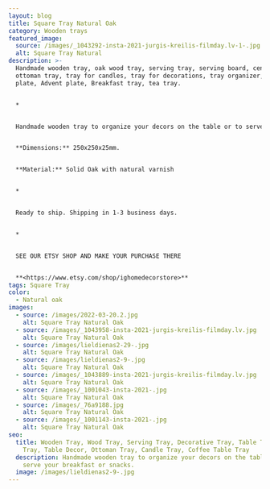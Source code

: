 ```yaml
---
layout: blog
title: Square Tray Natural Oak
category: Wooden trays
featured_image:
  source: /images/_1043292-insta-2021-jurgis-kreilis-filmday.lv-1-.jpg
  alt: Square Tray Natural
description: >-
  Handmade wooden tray, oak wood tray, serving tray, serving board, centerpiece,
  ottoman tray, tray for candles, tray for decorations, tray organizer, Candle
  plate, Advent plate, Breakfast tray, tea tray.


  *


  Handmade wooden tray to organize your decors on the table or to serve your breakfast or snacks.


  **Dimensions:** 250x250x25mm.


  **Material:** Solid Oak with natural varnish


  *


  Ready to ship. Shipping in 1-3 business days.


  *


  SEE OUR ETSY SHOP AND MAKE YOUR PURCHASE THERE


  **<https://www.etsy.com/shop/ighomedecorstore>**
tags: Square Tray
color:
  - Natural oak
images:
  - source: /images/2022-03-20.2.jpg
    alt: Square Tray Natural Oak
  - source: /images/_1043958-insta-2021-jurgis-kreilis-filmday.lv.jpg
    alt: Square Tray Natural Oak
  - source: /images/lieldienas2-29-.jpg
    alt: Square Tray Natural Oak
  - source: /images/lieldienas2-9-.jpg
    alt: Square Tray Natural Oak
  - source: /images/_1043889-insta-2021-jurgis-kreilis-filmday.lv.jpg
    alt: Square Tray Natural Oak
  - source: /images/_1001043-insta-2021-.jpg
    alt: Square Tray Natural Oak
  - source: /images/_76a9188.jpg
    alt: Square Tray Natural Oak
  - source: /images/_1001143-insta-2021-.jpg
    alt: Square Tray Natural Oak
seo:
  title: Wooden Tray, Wood Tray, Serving Tray, Decorative Tray, Table Tray, Tea
    Tray, Table Decor, Ottoman Tray, Candle Tray, Coffee Table Tray
  description: Handmade wooden tray to organize your decors on the table or to
    serve your breakfast or snacks.
  image: /images/lieldienas2-9-.jpg
---
```

